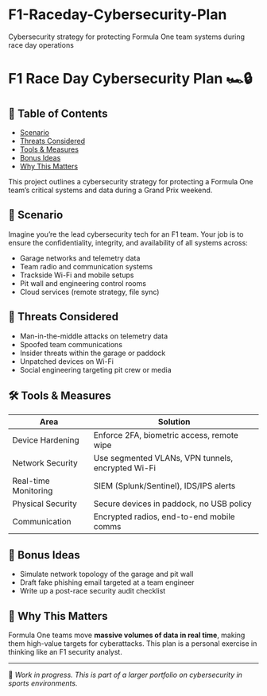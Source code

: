 # F1-Raceday-Cybersecurity-Plan
Cybersecurity strategy for protecting Formula One team systems during race day operations
# F1 Race Day Cybersecurity Plan 🏎️🔒

## 📑 Table of Contents
- [Scenario](#-scenario)
- [Threats Considered](#-threats-considered)
- [Tools & Measures](#-tools-&-measures)
- [Bonus Ideas](#-bonus-ideas)
- [Why This Matters](#-why-this-matters)

This project outlines a cybersecurity strategy for protecting a Formula One team’s critical systems and data during a Grand Prix weekend.

## 🧠 Scenario

Imagine you’re the lead cybersecurity tech for an F1 team. Your job is to ensure the confidentiality, integrity, and availability of all systems across:

- Garage networks and telemetry data
- Team radio and communication systems
- Trackside Wi-Fi and mobile setups
- Pit wall and engineering control rooms
- Cloud services (remote strategy, file sync)

## 🔐 Threats Considered

- Man-in-the-middle attacks on telemetry data
- Spoofed team communications
- Insider threats within the garage or paddock
- Unpatched devices on Wi-Fi
- Social engineering targeting pit crew or media

## 🛠️ Tools & Measures

| Area | Solution |
|------|----------|
| Device Hardening | Enforce 2FA, biometric access, remote wipe |
| Network Security | Use segmented VLANs, VPN tunnels, encrypted Wi-Fi |
| Real-time Monitoring | SIEM (Splunk/Sentinel), IDS/IPS alerts |
| Physical Security | Secure devices in paddock, no USB policy |
| Communication | Encrypted radios, end-to-end mobile comms |

## 🧩 Bonus Ideas

- Simulate network topology of the garage and pit wall
- Draft fake phishing email targeted at a team engineer
- Write up a post-race security audit checklist

## 📌 Why This Matters

Formula One teams move **massive volumes of data in real time**, making them high-value targets for cyberattacks. This plan is a personal exercise in thinking like an F1 security analyst.

---

🚧 *Work in progress. This is part of a larger portfolio on cybersecurity in sports environments.*

